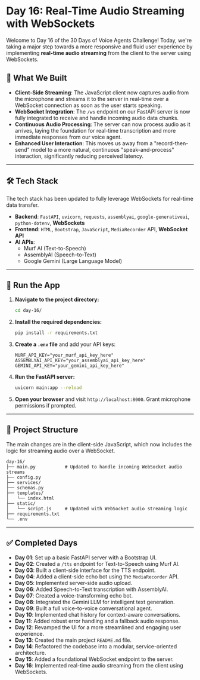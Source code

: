# Day 16: Real-Time Audio Streaming with WebSockets

Welcome to Day 16 of the 30 Days of Voice Agents Challenge\! Today, we're taking a major step towards a more responsive and fluid user experience by implementing **real-time audio streaming** from the client to the server using WebSockets.

## 🧠 What We Built

  * **Client-Side Streaming**: The JavaScript client now captures audio from the microphone and streams it to the server in real-time over a WebSocket connection as soon as the user starts speaking.
  * **WebSocket Integration**: The `/ws` endpoint on our FastAPI server is now fully integrated to receive and handle incoming audio data chunks.
  * **Continuous Audio Processing**: The server can now process audio as it arrives, laying the foundation for real-time transcription and more immediate responses from our voice agent.
  * **Enhanced User Interaction**: This moves us away from a "record-then-send" model to a more natural, continuous "speak-and-process" interaction, significantly reducing perceived latency.

-----

## 🛠 Tech Stack

The tech stack has been updated to fully leverage WebSockets for real-time data transfer.

  * **Backend**: `FastAPI`, `uvicorn`, `requests`, `assemblyai`, `google-generativeai`, `python-dotenv`, **WebSockets**
  * **Frontend**: `HTML`, `Bootstrap`, `JavaScript`, `MediaRecorder` API, **WebSocket API**
  * **AI APIs**:
      * Murf AI (Text-to-Speech)
      * AssemblyAI (Speech-to-Text)
      * Google Gemini (Large Language Model)

-----

## 🚀 Run the App

1.  **Navigate to the project directory:**
    ```bash
    cd day-16/
    ```
2.  **Install the required dependencies:**
    ```bash
    pip install -r requirements.txt
    ```
3.  **Create a `.env` file** and add your API keys:
    ```
    MURF_API_KEY="your_murf_api_key_here"
    ASSEMBLYAI_API_KEY="your_assemblyai_api_key_here"
    GEMINI_API_KEY="your_gemini_api_key_here"
    ```
4.  **Run the FastAPI server:**
    ```bash
    uvicorn main:app --reload
    ```
5.  **Open your browser** and visit `http://localhost:8000`. Grant microphone permissions if prompted.

-----

## 📂 Project Structure

The main changes are in the client-side JavaScript, which now includes the logic for streaming audio over a WebSocket.

```
day-16/
├── main.py           # Updated to handle incoming WebSocket audio streams
├── config.py
├── services/
├── schemas.py
├── templates/
│   └── index.html
├── static/
│   └── script.js     # Updated with WebSocket audio streaming logic
├── requirements.txt
└── .env
```

-----

## ✅ Completed Days

  * **Day 01**: Set up a basic FastAPI server with a Bootstrap UI.
  * **Day 02**: Created a `/tts` endpoint for Text-to-Speech using Murf AI.
  * **Day 03**: Built a client-side interface for the TTS endpoint.
  * **Day 04**: Added a client-side echo bot using the `MediaRecorder` API.
  * **Day 05**: Implemented server-side audio upload.
  * **Day 06**: Added Speech-to-Text transcription with AssemblyAI.
  * **Day 07**: Created a voice-transforming echo bot.
  * **Day 08**: Integrated the Gemini LLM for intelligent text generation.
  * **Day 09**: Built a full voice-to-voice conversational agent.
  * **Day 10**: Implemented chat history for context-aware conversations.
  * **Day 11**: Added robust error handling and a fallback audio response.
  * **Day 12**: Revamped the UI for a more streamlined and engaging user experience.
  * **Day 13**: Created the main project `README.md` file.
  * **Day 14**: Refactored the codebase into a modular, service-oriented architecture.
  * **Day 15**: Added a foundational WebSocket endpoint to the server.
  * **Day 16**: Implemented real-time audio streaming from the client using WebSockets.
